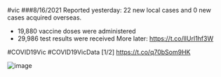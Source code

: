 

#vic
###8/16/2021
Reported yesterday: 22 new local cases and 0 new cases acquired overseas. 
- 19,880 vaccine doses were administered 
- 29,986 test results were received 
More later: https://t.co/lIUrl1hf3W

#COVID19Vic #COVID19VicData [1/2] https://t.co/q70bSom9HK

![image](https://pbs.twimg.com/media/E83Y5n5UUAUJwMF.jpg)
